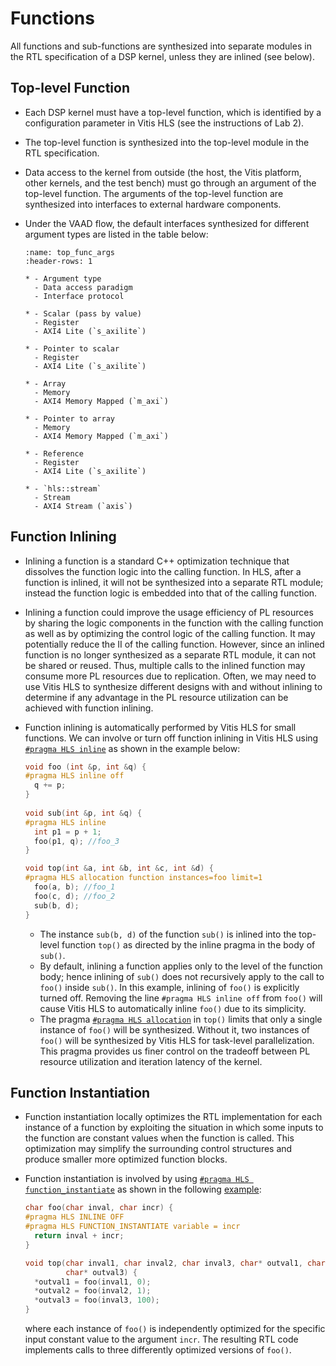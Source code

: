 # Functions

All functions and sub-functions are synthesized into separate modules
in the RTL specification of a DSP kernel, unless they are inlined (see
below).
  
## Top-level Function
* Each DSP kernel must have a top-level function, which is identified
  by a configuration parameter in Vitis HLS (see the instructions of
  Lab 2). 

* The top-level function is synthesized into the top-level module in
  the RTL specification.

* Data access to the kernel from outside (the host, the Vitis platform, other
  kernels, and the test bench) must go through an argument of the
  top-level function. The arguments of the top-level function are
  synthesized into interfaces to external hardware components. 

* Under the VAAD flow, the default interfaces synthesized for
  different argument types are listed in the table below:
  ```{list-table} Default access paradigms for different types of top-level arguments under the VAAD flow
  :name: top_func_args
  :header-rows: 1

  * - Argument type
    - Data access paradigm
    - Interface protocol

  * - Scalar (pass by value)
    - Register
    - AXI4 Lite (`s_axilite`)

  * - Pointer to scalar
    - Register
    - AXI4 Lite (`s_axilite`)

  * - Array
    - Memory
    - AXI4 Memory Mapped (`m_axi`)
  
  * - Pointer to array
    - Memory
    - AXI4 Memory Mapped (`m_axi`)
  
  * - Reference
    - Register
    - AXI4 Lite (`s_axilite`)

  * - `hls::stream`
    - Stream
    - AXI4 Stream (`axis`) 

  ```

## Function Inlining 
* Inlining a function is a standard C++ optimization technique that
  dissolves the function logic into the calling function. In HLS,
  after a function is inlined, it will not be synthesized into a
  separate RTL module; instead the function logic is embedded into
  that of the calling function. 

* Inlining a function could improve the usage efficiency of PL
  resources by sharing the logic components in the function with the
  calling function as well as by optimizing the control logic of the
  calling function. It may potentially reduce the II of the calling
  function.  However, since an inlined function is no longer
  synthesized as a separate RTL module, it can not be shared or
  reused. Thus, multiple calls to the inlined function may consume
  more PL resources due to replication. Often, we may need to use Vitis
  HLS to synthesize different designs with and without inlining to
  determine if any advantage in the PL resource utilization can be
  achieved with function inlining.

* Function inlining is automatically performed by Vitis HLS for small
  functions. We can involve or turn off function inlining in Vitis HLS
  using [`#pragma HLS
  inline`](https://docs.xilinx.com/r/en-US/ug1399-vitis-hls/pragma-HLS-inline)
  as shown in the example below:
  ```c++
  void foo (int &p, int &q) {
  #pragma HLS inline off
    q += p;
  }
    
  void sub(int &p, int &q) {
  #pragma HLS inline
    int p1 = p + 1;
    foo(p1, q); //foo_3
  }
  
  void top(int &a, int &b, int &c, int &d) {
  #pragma HLS allocation function instances=foo limit=1 
    foo(a, b); //foo_1
    foo(c, d); //foo_2
    sub(b, d);
  }
  ```
  - The instance `sub(b, d)` of the function `sub()` is inlined into the
    top-level function `top()` as directed by the inline pragma in the
    body of `sub()`. 
  - By default, inlining a function applies only to the level of the
    function body; hence inlining of `sub()` does not recursively
    apply to the call to `foo()` inside `sub()`. In this example,
    inlining of `foo()` is explicitly turned off. Removing the line
    `#pragma HLS inline off` from `foo()` will cause Vitis HLS to
    automatically inline `foo()` due to its simplicity.
  - The pragma [`#pragma HLS
    allocation`](https://docs.xilinx.com/r/en-US/ug1399-vitis-hls/pragma-HLS-allocation)
    in `top()` limits that only a single instance of `foo()` will be
    synthesized. Without it, two instances of `foo()` will be
    synthesized by Vitis HLS for task-level parallelization. This
    pragma provides us finer control on the tradeoff between PL
    resource utilization and iteration latency of the kernel.
  
## Function Instantiation
* Function instantiation locally optimizes the RTL implementation for
  each instance of a function by exploiting the situation in which
  some inputs to the function are constant values when the
  function is called. This optimization may simplify the surrounding control
  structures and produce smaller more optimized function blocks.

* Function instantiation is involved by using [`#pragma HLS
  function_instantiate`](https://docs.xilinx.com/r/en-US/ug1399-vitis-hls/pragma-HLS-function_instantiate)
  as shown in the following [example](https://github.com/Xilinx/Vitis-HLS-Introductory-Examples/blob/2023.2/Pipelining/Functions/function_instantiate/example.cpp):
  ```c++
  char foo(char inval, char incr) {
  #pragma HLS INLINE OFF
  #pragma HLS FUNCTION_INSTANTIATE variable = incr
    return inval + incr;
  }

  void top(char inval1, char inval2, char inval3, char* outval1, char* outval2,
           char* outval3) {
    *outval1 = foo(inval1, 0);
    *outval2 = foo(inval2, 1);
    *outval3 = foo(inval3, 100);
  }
  ```
    where each instance of `foo()` is independently optimized for the
    specific input constant value to the argument `incr`. The
    resulting RTL code implements calls to three
    differently optimized versions of `foo()`.

